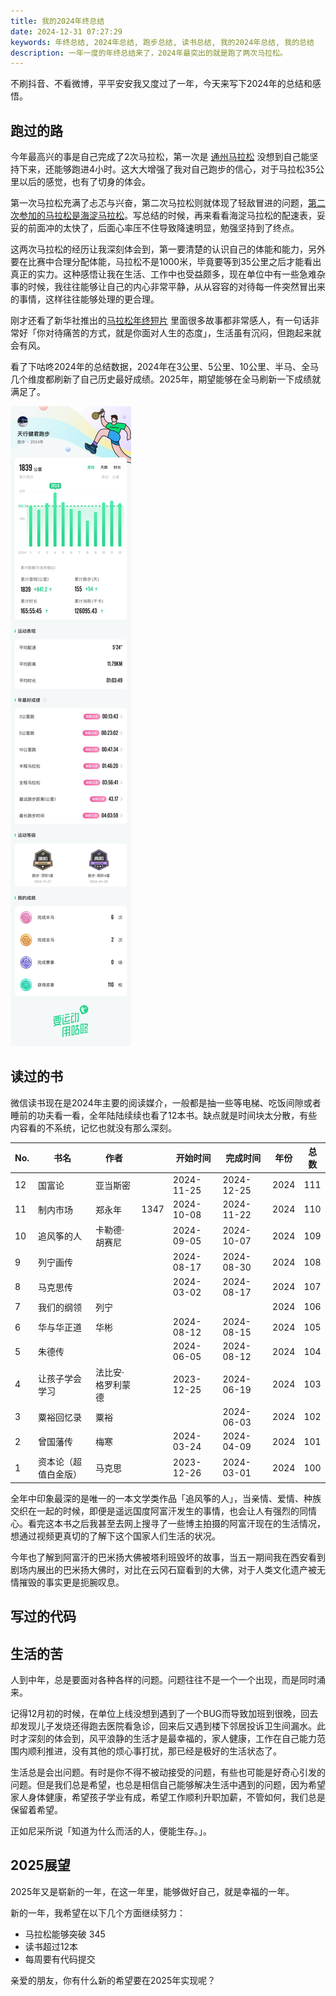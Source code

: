 ```yaml
---
title: 我的2024年终总结
date: 2024-12-31 07:27:29
keywords: 年终总结, 2024年总结, 跑步总结, 读书总结, 我的2024年总结, 我的总结
description: 一年一度的年终总结来了，2024年最突出的就是跑了两次马拉松。
---
```


不刷抖音、不看微博，平平安安我又度过了一年，今天来写下2024年的总结和感悟。

## 跑过的路
今年最高兴的事是自己完成了2次马拉松，第一次是 [通州马拉松](https://mp.weixin.qq.com/s/nrrgbwgj4eMJWwSsWRKdjQ) 没想到自己能坚持下来，还能够跑进4小时。这大大增强了我对自己跑步的信心，对于马拉松35公里以后的感觉，也有了切身的体会。

第一次马拉松充满了忐忑与兴奋，第二次马拉松则就体现了轻敌冒进的问题，[第二次参加的马拉松是海淀马拉松](https://mp.weixin.qq.com/s/iP2Wmv6UAQ4EF55bYc6sCw)。写总结的时候，再来看看海淀马拉松的配速表，妥妥的前面冲的太快了，后面心率压不住导致降速明显，勉强坚持到了终点。

这两次马拉松的经历让我深刻体会到，第一要清楚的认识自己的体能和能力，另外要在比赛中合理分配体能，马拉松不是1000米，毕竟要等到35公里之后才能看出真正的实力。这种感悟让我在生活、工作中也受益颇多，现在单位中有一些急难杂事的时候，我往往能够让自己的内心非常平静，从从容容的对待每一件突然冒出来的事情，这样往往能够处理的更合理。

刚才还看了新华社推出的[马拉松年终短片](https://mp.weixin.qq.com/s/Z5Ib0yAVGP1RJbysURb5Eg) 里面很多故事都非常感人，有一句话非常好「你对待痛苦的方式，就是你面对人生的态度」，生活虽有沉闷，但跑起来就会有风。

看了下咕咚2024年的总结数据，2024年在3公里、5公里、10公里、半马、全马几个维度都刷新了自己历史最好成绩。2025年，期望能够在全马刷新一下成绩就满足了。

![image-20241231105047644](20241231-goodbye-2024/image-20241231105047644.png)

## 读过的书

微信读书现在是2024年主要的阅读媒介，一般都是抽一些等电梯、吃饭间隙或者睡前的功夫看一看，全年陆陆续续也看了12本书。缺点就是时间块太分散，有些内容看的不系统，记忆也就没有那么深刻。

| No.   | 书名               | 作者          |      | 开始时间 | 完成时间 | 年份 | 总数  |
| ---- | -------------------- | ----------------- | ---- | ---------- | ---------- | ---- | ---- |
| 12   | 国富论               | 亚当斯密          |      | 2024-11-25 | 2024-12-25 | 2024 | 111  |
| 11   | 制内市场             | 郑永年            | 1347 | 2024-10-08 | 2024-11-22 | 2024 | 110  |
| 10   | 追风筝的人           | 卡勒德·胡赛尼     |      | 2024-09-05 | 2024-10-07 | 2024 | 109  |
| 9    | 列宁画传             |                   |      | 2024-08-17 | 2024-08-30 | 2024 | 108  |
| 8    | 马克思传             |                   |      | 2024-03-02 | 2024-08-17 | 2024 | 107  |
| 7    | 我们的纲领           | 列宁              |      |            |            | 2024 | 106  |
| 6    | 华与华正道           | 华彬              |      | 2024-08-12 | 2024-08-15 | 2024 | 105  |
| 5    | 朱德传               |                   |      | 2024-06-05 | 2024-08-12 | 2024 | 104  |
| 4    | 让孩子学会学习       | 法比安·格罗利蒙德 |      | 2023-12-25 | 2024-06-19 | 2024 | 103  |
| 3    | 粟裕回忆录           | 粟裕              |      |            | 2024-06-03 | 2024 | 102  |
| 2    | 曾国藩传             | 梅寒              |      | 2024-03-24 | 2024-04-09 | 2024 | 101  |
| 1    | 资本论（超值白金版） | 马克思            |      | 2023-12-26 | 2024-03-01 | 2024 | 100  |

全年中印象最深的是唯一的一本文学类作品「追风筝的人」，当亲情、爱情、种族交织在一起的时候，即便是遥远国度阿富汗发生的事情，也会让人有强烈的同情心。看完这本书之后我甚至去网上搜寻了一些博主拍摄的阿富汗现在的生活情况，想通过视频更真切的了解下这个国家人们生活的状况。

今年也了解到阿富汗的巴米扬大佛被塔利班毁坏的故事，当五一期间我在西安看到剧场内展出的巴米扬大佛时，对比在云冈石窟看到的大佛，对于人类文化遗产被无情摧毁的事实更是扼腕叹息。

## 写过的代码



## 生活的苦

人到中年，总是要面对各种各样的问题。问题往往不是一个一个出现，而是同时涌来。

记得12月初的时候，在单位上线没想到遇到了一个BUG而导致加班到很晚，回去却发现儿子发烧还得跑去医院看急诊，回来后又遇到楼下邻居投诉卫生间漏水。此时才深刻的体会到，风平浪静的生活才是最幸福的，家人健康，工作在自己能力范围内顺利推进，没有其他的烦心事打扰，那已经是极好的生活状态了。

生活总是会出问题。有时是你不得不被动接受的问题，有些也可能是好奇心引发的问题。但是我们总是希望，也总是相信自己能够解决生活中遇到的问题，因为希望家人身体健康，希望孩子学业有成，希望工作顺利升职加薪，不管如何，我们总是保留着希望。

正如尼采所说「知道为什么而活的人，便能生存。」。

## 2025展望

2025年又是崭新的一年，在这一年里，能够做好自己，就是幸福的一年。

新的一年，我希望在以下几个方面继续努力：
* 马拉松能够突破 345
* 读书超过12本
* 每周要有代码提交

亲爱的朋友，你有什么新的希望要在2025年实现呢？